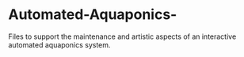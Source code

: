 # Automated-Aquaponics-
Files to support the maintenance and artistic aspects of an interactive automated aquaponics system.
